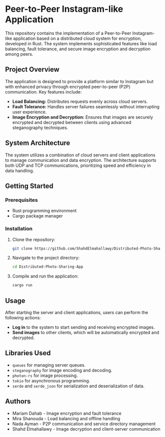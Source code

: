 # Peer-to-Peer Instagram-like Application

This repository contains the implementation of a Peer-to-Peer Instagram-like application based on a distributed cloud system for encryption, developed in Rust. The system implements sophisticated features like load balancing, fault tolerance, and secure image encryption and decryption among peers.

## Project Overview

The application is designed to provide a platform similar to Instagram but with enhanced privacy through encrypted peer-to-peer (P2P) communication. Key features include:

- **Load Balancing:** Distributes requests evenly across cloud servers.
- **Fault Tolerance:** Handles server failures seamlessly without interrupting user experience.
- **Image Encryption and Decryption:** Ensures that images are securely encrypted and decrypted between clients using advanced steganography techniques.

## System Architecture

The system utilizes a combination of cloud servers and client applications to manage communication and data encryption. The architecture supports both UDP and TCP communications, prioritizing speed and efficiency in data handling.

## Getting Started

### Prerequisites

- Rust programming environment
- Cargo package manager

### Installation

1. Clone the repository:
   ```bash
   git clone https://github.com/ShahdElmahallawy/Distributed-Photo-Sharing-App.git
   ```
2. Navigate to the project directory:
   ```bash
   cd Distributed-Photo-Sharing-App
   ```
3. Compile and run the application:
   ```bash
   cargo run
   ```

## Usage

After starting the server and client applications, users can perform the following actions:

- **Log in** to the system to start sending and receiving encrypted images.
- **Send images** to other clients, which will be automatically encrypted and decrypted.

## Libraries Used

- `queues` for managing server queues.
- `steganography` for image encoding and decoding.
- `photon-rs` for image processing.
- `tokio` for asynchronous programming.
- `serde` and `serde_json` for serialization and deserialization of data.

## Authors
- Mariam Dahab - Image encryption and fault tolerance
- Mira Shanouda - Load balancing and offline handling
- Nada Ayman - P2P communication and service directory management
- Shahd Elmahallawy - Image decryption and client-server communication

